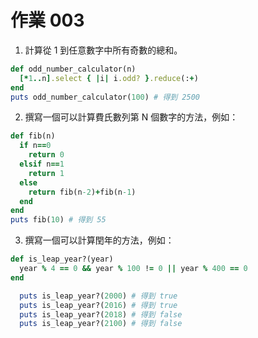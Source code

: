# 作業 003

1. 計算從 1 到任意數字中所有奇數的總和。

```ruby
def odd_number_calculator(n)  
  [*1..n].select { |i| i.odd? }.reduce(:+)  
end  
puts odd_number_calculator(100) # 得到 2500  
```
  
2. 撰寫一個可以計算費氏數列第 N 個數字的方法，例如：

```ruby
def fib(n)
  if n==0 
    return 0
  elsif n==1
    return 1
  else 
    return fib(n-2)+fib(n-1)
  end
end  
puts fib(10) # 得到 55
```

3. 撰寫一個可以計算閏年的方法，例如：

```ruby
def is_leap_year?(year)
  year % 4 == 0 && year % 100 != 0 || year % 400 == 0
end

  puts is_leap_year?(2000) # 得到 true
  puts is_leap_year?(2016) # 得到 true
  puts is_leap_year?(2018) # 得到 false
  puts is_leap_year?(2100) # 得到 false
```
